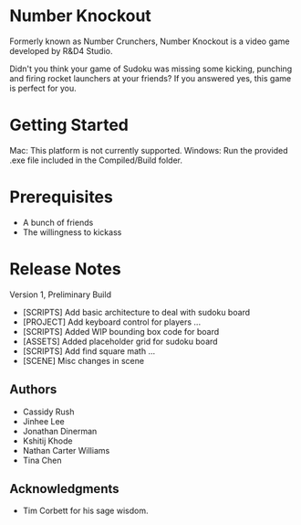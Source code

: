 # Number Knockout

Formerly known as Number Crunchers, Number Knockout is a video game developed by R&D4 Studio.

Didn't you think your game of Sudoku was missing some kicking, punching and firing rocket launchers at your friends? If you answered yes, this game is perfect for you. 

# Getting Started

Mac: This platform is not currently supported.
Windows: Run the provided .exe file included in the Compiled/Build folder.

# Prerequisites

* A bunch of friends
* The willingness to kickass

# Release Notes

Version 1, Preliminary Build
* [SCRIPTS] Add basic architecture to deal with sudoku board
* [PROJECT] Add keyboard control for players ...
* [SCRIPTS] Added WIP bounding box code for board
* [ASSETS] Added placeholder grid for sudoku board
* [SCRIPTS] Add find square math ...
* [SCENE] Misc changes in scene

## Authors

* Cassidy Rush
* Jinhee Lee
* Jonathan Dinerman
* Kshitij Khode
* Nathan Carter Williams
* Tina Chen

## Acknowledgments

* Tim Corbett for his sage wisdom.
